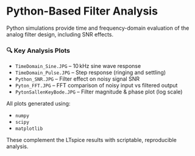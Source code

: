 # Python-Based Filter Analysis

Python simulations provide time and frequency-domain evaluation of the analog filter design, including SNR effects.

### 🔍 Key Analysis Plots
- `TimeDomain_Sine.JPG` – 10 kHz sine wave response
- `TimeDomain_Pulse.JPG` – Step response (ringing and settling)
- `Python_SNR.JPG` – Filter effect on noisy signal SNR
- `Pyton_FFT.JPG` – FFT comparison of noisy input vs filtered output
- `PytonSallenKeyBode.JPG` – Filter magnitude & phase plot (log scale)

All plots generated using:
- `numpy`
- `scipy`
- `matplotlib`

These complement the LTspice results with scriptable, reproducible analysis.

